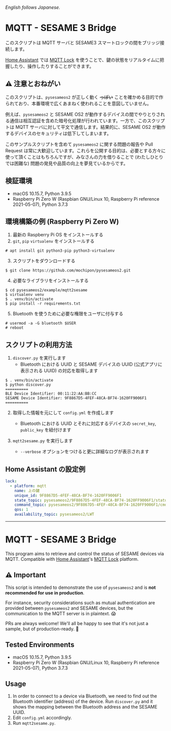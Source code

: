 _English follows Japanese._

# MQTT - SESAME 3 Bridge

このスクリプトは MQTT サーバと SESAME3 スマートロックの間をブリッジ接続します。

[Home Assistant](https://www.home-assistant.io/) では [MQTT Lock](https://www.home-assistant.io/integrations/lock.mqtt/) を使うことで、鍵の状態をリアルタイムに把握したり、操作したりすることができます。

## ⚠️ 注意とおねがい

このスクリプトは、`pysesameos2` が正しく動く ~~っぽい~~ ことを確かめる目的で作られており、本番環境で広くあまねく使われることを意図していません。

例えば、`pysesameos2` と SESAME OS2 が動作するデバイスの間でやりとりされる通信は相互認証を含めた暗号化処理が行われています。一方で、このスクリプトは MQTT サーバに対して平文で通信します。結果的に、SESAME OS2 が動作するデバイスのセキュリティは低下してしまいます。

このサンプルスクリプトを含めて `pysesameos2` に関する問題の報告や Pull Request は常に大歓迎しています。これらを公開する目的は、必要とする方々に使って頂くことはもちろんですが、みなさんの力を借りることで (わたしひとりでは困難な) 問題の発見や品質の向上を夢見ているからです。

## 検証環境

* macOS 10.15.7, Python 3.9.5
* Raspberry Pi Zero W (Raspbian GNU/Linux 10, Raspberry Pi reference 2021-05-07), Python 3.7.3

## 環境構築の例 (Raspberry Pi Zero W)

1. 最新の Raspberry Pi OS をインストールする
2. `git`, `pip` `virtualenv` をインストールする
```console
# apt install git python3-pip python3-virtualenv
```
3. スクリプトをダウンロードする
```console
$ git clone https://github.com/mochipon/pysesameos2.git
```
4. 必要なライブラリをインストールする
```console
$ cd pysesameos2/example/mqtt2sesame
$ virtualenv venv
$ . venv/bin/activate
$ pip install -r requirements.txt
```
5. Bluetooth を使うために必要な権限をユーザに付与する
```console
# usermod -a -G bluetooth $USER
# reboot
```

## スクリプトの利用方法

1. `discover.py` を実行します
    - Bluetooth における UUID と SESAME デバイスの UUID (公式アプリに表示される UUID) の対応を取得します

```console
$ . venv/bin/activate
$ python discover.py
==========
BLE Device Identifier: 00:11:22:AA:BB:CC
SESAME Device Identifier: 9F8867D5-4FEF-48CA-BF74-1620FF9006F1
==========
```

2. 取得した情報を元にして `config.yml` を作成します
    - Bluetooth における UUID とそれに対応するデバイスの `secret_key`, `public_key` を紐付けます

3. `mqtt2sesame.py` を実行します
    - `--verbose` オプションをつけると更に詳細なログが表示されます

## Home Assistant の設定例

```yaml
lock:
  - platform: mqtt
    name: 上の鍵
    unique_id: 9F8867D5-4FEF-48CA-BF74-1620FF9006F1
    state_topic: pysesameos2/9F8867D5-4FEF-48CA-BF74-1620FF9006F1/status
    command_topic: pysesameos2/9F8867D5-4FEF-48CA-BF74-1620FF9006F1/cmd
    qos: 1
    availability_topic: pysesameos2/LWT
```

- - -

# MQTT - SESAME 3 Bridge

This program aims to retrieve and control the status of SESAME devices via MQTT. Compatible with [Home Assistant](https://www.home-assistant.io/)'s [MQTT Lock](https://www.home-assistant.io/integrations/lock.mqtt/) platform.

## ⚠️ Important

This script is intended to demonstrate the use of `pysesameos2` and is **not recommended for use in production**.

For instance, security considerations such as mutual authentication are provided between `pysesameos2` and SESAME devices, but the communication to the MQTT server is in plaintext. 😱

PRs are always welcome! We'll all be happy to see that it's not just a sample, but of production-ready. 🙌

## Tested Environments

* macOS 10.15.7, Python 3.9.5
* Raspberry Pi Zero W (Raspbian GNU/Linux 10, Raspberry Pi reference 2021-05-07), Python 3.7.3

## Usage

1. In order to connect to a device via Bluetooth, we need to find out the Bluetooth identifier (address) of the device. Run `discover.py` and it shows the mapping between the Bluetooth address and the SESAME UUID.
2. Edit `config.yml` accordingly.
3. Run `mqtt2sesame.py`.
